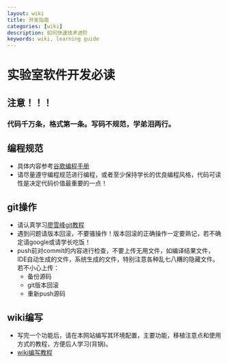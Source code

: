 ```yaml
---
layout: wiki
title: 开发指南
categories: [wiki]
description: 如何快速技术进阶
keywords: wiki, learning guide
---
```


# 实验室软件开发必读
## 注意！！！
### 代码千万条，格式第一条。写码不规范，学弟泪两行。

## 编程规范
- 具体内容参考[谷歌编程手册](https://google.github.io/styleguide/cppguide.html)
- 请尽量遵守编程规范进行编程，或者至少保持学长的优良编程风格，代码可读性是决定代码价值最重要的一点！

## git操作
- 请认真学习[廖雪峰git教程](https://www.liaoxuefeng.com/wiki/0013739516305929606dd18361248578c67b8067c8c017b000/)
- 遇到问题请版本回滚，不要骚操作！版本回滚的正确操作一定要熟记，若不确定请google或请学长吃饭！
- push前对commit的内容进行检查，不要上传无用文件，如编译结果文件，IDE自动生成的文件，系统生成的文件，特别注意各种乱七八糟的隐藏文件。若不小心上传：
  - 备份源码
  - git版本回滚
  - 重新push源码

## wiki编写
- 写完一个功能后，请在本网站编写其环境配置，主要功能，移植注意点和使用方式的教程，方便后人学习(背锅)。
- [wiki编写教程](https://www.jianshu.com/p/191d1e21f7ed)
